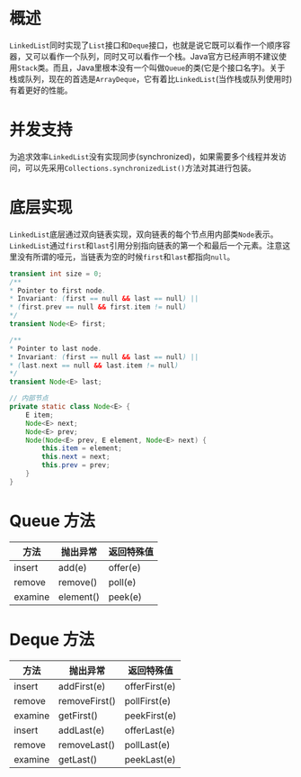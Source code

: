 # 概述
`LinkedList`同时实现了`List`接口和`Deque`接口，也就是说它既可以看作一个顺序容器，又可以看作一个队列，同时又可以看作一个栈。Java官方已经声明不建议使用`Stack`类。而且，Java里根本没有一个叫做`Queue`的类(它是个接口名字)。关于栈或队列，现在的首选是`ArrayDeque`，它有着比`LinkedList`(当作栈或队列使用时)有着更好的性能。

# 并发支持
为追求效率`LinkedList`没有实现同步(synchronized)，如果需要多个线程并发访问，可以先采用`Collections.synchronizedList()`方法对其进行包装。

# 底层实现
`LinkedList`底层通过双向链表实现，双向链表的每个节点用内部类`Node`表示。`LinkedList`通过`first`和`last`引用分别指向链表的第一个和最后一个元素。注意这里没有所谓的哑元，当链表为空的时候`first`和`last`都指向`null`。
```java
transient int size = 0;
/** 
* Pointer to first node. 
* Invariant: (first == null && last == null) || 
* (first.prev == null && first.item != null) 
*/ 
transient Node<E> first; 

/** 
* Pointer to last node. 
* Invariant: (first == null && last == null) || 
* (last.next == null && last.item != null) 
*/ 
transient Node<E> last;

// 内部节点
private static class Node<E> { 
	E item; 
	Node<E> next; 
	Node<E> prev; 
	Node(Node<E> prev, E element, Node<E> next) { 
		this.item = element; 
		this.next = next; 
		this.prev = prev; 
	} 
}
```

# Queue 方法
| 方法    | 抛出异常  | 返回特殊值 |
| ------- | --------- | ---------- |
| insert  | add(e)    | offer(e)   |
| remove  | remove()  | poll(e)    |
| examine | element() | peek(e)    | 

# Deque 方法
| 方法    | 抛出异常      | 返回特殊值    |
| ------- | ------------- | ------------- |
| insert  | addFirst(e)   | offerFirst(e) |
| remove  | removeFirst() | pollFirst(e)  |
| examine | getFirst()    | peekFirst(e)  |
| insert  | addLast(e)    | offerLast(e)  |
| remove  | removeLast()  | pollLast(e)   |
| examine | getLast()     | peekLast(e)   |
